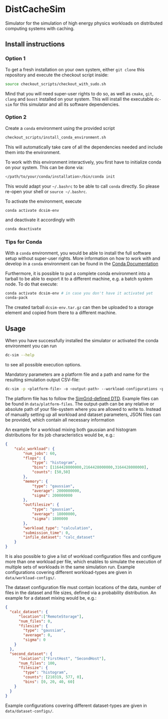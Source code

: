 # DistCacheSim

Simulator for the simulation of high energy physics workloads on distributed computing systems with caching.


## Install instructions

### Option 1
To get a fresh installation on your own system, either `git clone` this repository and execute the checkout script inside:
```bash
source checkout_scripts/checkout_with_sudo.sh
```
Mind that you will need super-user rights to do so, as well as `cmake`, `git`, `clang` and `boost` installed on your system.
This will install the executable `dc-sim` for this simulator and all its software dependencies.

### Option 2
Create a `conda` environment using the provided script
```bash
checkout_scripts/install_conda_environment.sh
```
This will automatically take care of all the dependencies needed and include them into the environment.

To work with this environment interactively, you first have to initialize conda on your system. This can be done via:

```bash
</path/to/your/conda/installation>/bin/conda init
```

This would adapt your `~/.bashrc` to be able to call `conda` directly. So please re-open your shell or `source ~/.bashrc`.

To activate the environment, execute
```bash
conda activate dcsim-env
```
and deactivate it accordingly with 
```bash
conda deactivate
```

### Tips for Conda

With a `conda` environment, you would be able to install the full software setup without super-user rights.
More information on how to work with and develop in a `conda` environment can be found in the [Conda Documentation](https://docs.anaconda.com/)

Furthermore, it is possible to put a complete conda environment into a tarball to be able to export it to a different machine, e.g. a batch system node. To do that execute:

```bash
conda activate dcsim-env # in case you don't have it activated yet
conda-pack
```

The created tarball `dcsim-env.tar.gz` can then be uploaded to a storage element and copied from there to a different machine.


## Usage
When you have successfully installed the simulator or activated the conda environment you can run
```bash
dc-sim --help
```
to see all possible execution options. 

Mandatory parameters are a platform file and a path and name for the resulting simulation output CSV-file:
```bash
dc-sim -p <platform-file> -o <output-path> --workload-configurations <path_to_workload_json> --dataset-configurations <path_to_dataset_json>
```
The platform file has to follow the [SimGrid-defined DTD](https://simgrid.org/doc/latest/Platform.html).
Example files can be found in `data/platform-files`.
The output-path can be any relative or absolute path of your file-system where you are allowed to write to.
Instead of manually setting up all workload and dataset parameters, JSON files can be provided, which contain all necessary information

An example for a workload mixing both gaussian and histogram distributions for its job characteristics would be, e.g.:
```json
{
    "calc_workload": {
        "num_jobs": 60,
        "flops": {
            "type": "histogram",
            "bins": [1164428000000,2164428000000,3164428000000],
            "counts": [50,50]
        },
        "memory": {
            "type": "gaussian",
            "average": 2000000000,
            "sigma": 200000000
        },
        "outfilesize": {
            "type": "gaussian",
            "average": 18000000,
            "sigma": 1800000
        },
        "workload_type": "calculation",
        "submission_time": 0,
        "infile_dataset": "calc_dataset"
    }
}
```
It is also possible to give a list of workload configuration files and configure more than one workload per file, which enables to simulate the execution of multiple sets of workloads in the same simulation run.
Example configurations covering different workload-types are given in `data/workload-configs/`.

The dataset configuration file must contain locations of the data, number of files in the dataset and file sizes, defined via a probability distribution.
An example for a dataset mixing would be, e.g.:

```json
{
  "calc_dataset": {
      "location":["RemoteStorage"],
      "num_files": 0,
      "filesize": {
        "type": "gaussian",
        "average": 0,
        "sigma": 0
    }
  },
  "second_dataset": {
      "location":["FirstHost", "SecondHost"],
      "num_files": 100,
      "filesize": {
        "type": "histogram",
        "counts": [210319, 577, 0],
        "bins": [0, 20, 40, 60]
    }
  }
}
```

Example configurations covering different dataset-types are given in `data/dataset-configs/`.

